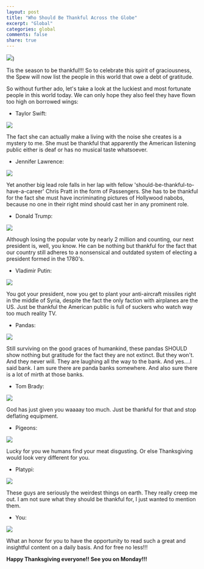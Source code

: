 ```yaml
---
layout: post
title: "Who Should Be Thankful Across the Globe"
excerpt: "Global"
categories: global
comments: false
share: true
---
```


![](http://i643.photobucket.com/albums/uu156/vhay/HAPPY%20DAY%20-%20GOOD%20MORNING%20-%20CHEER/Hugs%20-%20Smile%20-%20Sun%20-%20Rainbow%20-%20Balloons/stick-person-globe.jpg))


Tis the season to be thankful!!! So to celebrate this spirit of graciousness, the Spew will now list the people in this world that owe a debt of gratitude.

So without further ado, let's take a look at the luckiest and most fortunate people in this world today. We can only hope they also feel they have flown too high on borrowed wings:



- Taylor Swift: 

![](http://i.perezhilton.com/wp-content/uploads/2010/12/taylor-swift__oPt.jpg)

The fact she can actually make a living with the noise she creates is a mystery to me. She must be thankful that apparently the American listening public either is deaf or has no musical taste whatsoever.

- Jennifer Lawrence: 

![](http://i.dailymail.co.uk/i/pix/2013/02/25/article-2284045-18434DF2000005DC-643_634x480.jpg)

Yet another big lead role falls in her lap with fellow 'should-be-thankful-to-have-a-career' Chris Pratt in the form of Passengers. She has to be thankful for the fact she must have incriminating pictures of Hollywood nabobs, because no one in their right mind should cast her in any prominent role.  

- Donald Trump: 

![](https://lynnrmitchell.files.wordpress.com/2015/10/donald-trump-22.jpg)

Although losing the popular vote by nearly 2 million and counting, our next president is, well, you know. He can be nothing but thankful for the fact that our country still adheres to a nonsensical and outdated system of electing a president formed in the 1780's. 

- Vladimir Putin: 

![](http://yogadork.com/wp-content/uploads/2015/07/putin-on-a-horse-500x375.jpg)

You got your president, now you get to plant your anti-aircraft missiles right in the middle of Syria, despite the fact the only faction with airplanes are the US. Just be thankful the American public is full of suckers who watch way too much reality TV. 

- Pandas: 

![](https://selfindulgenttwaddle.files.wordpress.com/2015/02/panda.jpg)


Still surviving on the good graces of humankind, these pandas SHOULD show nothing but gratitude for the fact they are not extinct. But they won't. And they never will. They are laughing all the way to the bank. And yes....I said bank. I am sure there are panda banks somewhere. And also sure there is a lot of mirth at those banks.


- Tom Brady: 

![](http://www.nuclearsalad.com/wp-content/uploads/2013/03/Brady-hat.jpg)


God has just given you waaaay too much. Just be thankful for that and stop deflating equipment.


- Pigeons: 

![](https://reneedezvous.files.wordpress.com/2010/06/fat-pigeon.jpg)


Lucky for you we humans find your meat disgusting. Or else Thanksgiving would look very different for you.


- Platypi: 


![](http://www.sfzoo.org/images/gallery/exhibits/sculpturelearningplaza/platypus.jpg)

These guys are seriously the weirdest things on earth. They really creep me out. I am not sure what they should be thankful for, I just wanted to mention them.


- You: 

![](http://static4.comicvine.com/uploads/scale_small/2/27783/727072-uncle_sam.jpg)


What an honor for you to have the opportunity to read such a great and insightful content on a daily basis. And for free no less!!! 

**Happy Thanksgiving everyone!! See you on Monday!!!**





